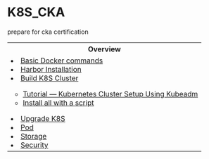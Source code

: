 # K8S_CKA
prepare for cka certification


<table>
  <tbody>
    <tr>
      <th>Overview</th>
    </tr>
    <tr>
      <td>
        <li><a href="https://github.com/hongjunyan/k8s_cka/tree/master/01_Docker">Basic Docker commands</a></li>
        <li><a href="https://github.com/hongjunyan/k8s_cka/tree/master/02_Harbor">Harbor Installation</a></li>
        <li><a href="#">Build K8S Cluster</a></li>
          <ul dir="auto">
            <li type="circle"><a href="https://medium.com/@hongjunyanlab/f3528b8154aa">Tutorial — Kubernetes Cluster Setup Using Kubeadm</a> </li>
            <li type="circle"><a href="https://github.com/hongjunyan/k8s_cka/tree/master/03_Build_K8S">Install all with a script</a></li>
          </ul>
        <li><a href="https://github.com/hongjunyan/k8s_cka/tree/master/04_Upgrade_K8S">Upgrade K8S</a></li>
        <li><a href="https://github.com/hongjunyan/k8s_cka/tree/master/05_Pod">Pod</a></li>
        <li><a href="https://github.com/hongjunyan/k8s_cka/tree/master/06_Storage">Storage</a></li>
        <li><a href="https://github.com/hongjunyan/k8s_cka/tree/master/07_security">Security</a></li>
      </td>
    </tr>
  </tbody>
</table>